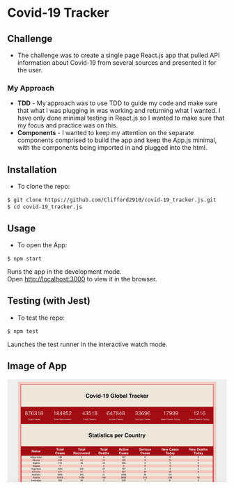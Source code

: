 # Covid-19 Tracker

## Challenge

* The challenge was to create a single page React.js app that pulled API information about Covid-19 from several sources and presented it for the user.

### My Approach

* **TDD** - My approach was to use TDD to guide my code and make sure that what I was plugging in was working and returning what I wanted. I have only done minimal testing in React.js so I wanted to make sure that my focus and practice was on this.
* **Components** - I wanted to keep my attention on the separate components comprised to build the app and keep the App.js minimal, with the components being imported in and plugged into the html.

## Installation

* To clone the repo:
```shell
$ git clone https://github.com/Clifford2910/covid-19_tracker.js.git
$ cd covid-19_tracker.js
```

## Usage

* To open the App:
```shell
$ npm start
```

Runs the app in the development mode.<br />
Open [http://localhost:3000](http://localhost:3000) to view it in the browser.

## Testing (with Jest)

* To test the repo:
```shell
$ npm test
```

Launches the test runner in the interactive watch mode.

## Image of App

<img src="app.png" />

